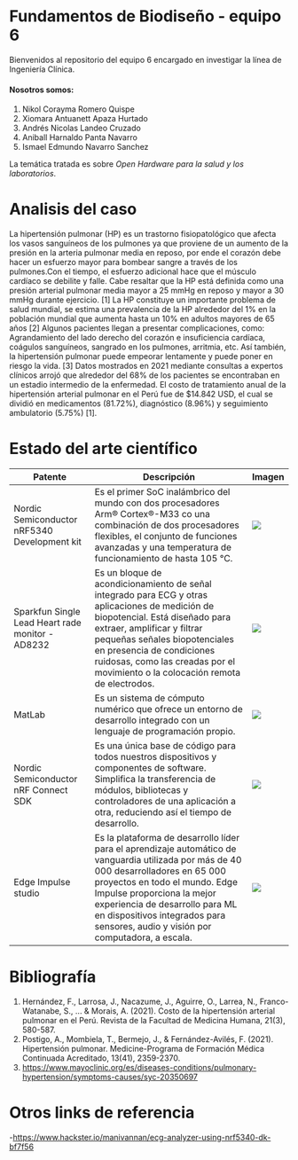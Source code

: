 # Fundamentos de Biodiseño - equipo 6
Bienvenidos al repositorio del equipo 6 encargado en investigar la línea de Ingeniería Clínica.
#### Nosotros somos:
1. Nikol Corayma Romero Quispe 
2. Xiomara Antuanett Apaza Hurtado 
3. Andrés Nicolas Landeo Cruzado 
4. Aniball Harnaldo Panta Navarro 
5. Ismael Edmundo Navarro Sanchez

La temática tratada es sobre _*Open Hardware para la salud y los laboratorios*_.

# Analisis del caso
La hipertensión pulmonar (HP) es un trastorno fisiopatológico que afecta los vasos sanguíneos de los pulmones ya que proviene de un aumento de la presión en la arteria pulmonar media en reposo, por ende el corazón debe hacer un esfuerzo mayor para bombear sangre a través de los pulmones.Con el tiempo, el esfuerzo adicional hace que el músculo cardíaco se debilite y falle. Cabe resaltar que la HP está definida como una presión arterial pulmonar media mayor a 25 mmHg en reposo y mayor a 30 mmHg durante ejercicio. [1] 
La HP constituye un importante problema de salud mundial, se estima una prevalencia de la HP alrededor del 1% en la población mundial que aumenta hasta un 10% en adultos mayores de 65 años [2] Algunos pacientes llegan a presentar complicaciones, como: Agrandamiento del lado derecho del corazón e insuficiencia cardíaca, coágulos sanguíneos, sangrado en los pulmones, arritmia, etc. Así también,  la hipertensión pulmonar puede empeorar lentamente y puede poner en riesgo la vida. [3]
Datos mostrados en 2021 mediante consultas a expertos clínicos arrojó que alrededor del 68% de los pacientes se encontraban en un estadio intermedio de la enfermedad. El costo de tratamiento anual de la hipertensión arterial pulmonar  en el Perú fue de $14.842 USD, el cual se dividió en medicamentos (81.72%), diagnóstico (8.96%) y seguimiento ambulatorio (5.75%) [1]. 

# Estado del arte científico

| Patente | Descripción | Imagen |
| ------- | ----------- | ------ |
| Nordic Semiconductor nRF5340 Development kit | Es el primer SoC inalámbrico del mundo con dos procesadores Arm® Cortex®-M33 co una combinación de dos procesadores flexibles, el conjunto de funciones avanzadas y una temperatura de funcionamiento de hasta 105 °C. | ![](https://www.nordicsemi.com/-/media/Images/Products/DevKits/nRF53-Series/nRF5340-DK/nRF5340-DK_promo.png) |
| Sparkfun Single Lead Heart rade monitor - AD8232 | Es un bloque de acondicionamiento de señal integrado para ECG y otras aplicaciones de medición de biopotencial. Está diseñado para extraer, amplificar y filtrar pequeñas señales biopotenciales en presencia de condiciones ruidosas, como las creadas por el movimiento o la colocación remota de electrodos. | ![](https://cdn.sparkfun.com//assets/parts/9/3/4/4/12650-01.jpg) |
| MatLab | Es un sistema de cómputo numérico que ofrece un entorno de desarrollo integrado con un lenguaje de programación propio. | ![](https://researchcomputing.princeton.edu/sites/g/files/toruqf311/files/styles/freeform_750w/public/pages/matlab_r2015b.png?itok=3y8HHpoj) |
| Nordic Semiconductor nRF Connect SDK | Es una única base de código para todos nuestros dispositivos y componentes de software. Simplifica la transferencia de módulos, bibliotecas y controladores de una aplicación a otra, reduciendo así el tiempo de desarrollo. | ![](https://3654357642-files.gitbook.io/~/files/v0/b/gitbook-x-prod.appspot.com/o/spaces%2F-MXjGw-Z8_tCuNQB93OW%2Fuploads%2FeiyF6cwEKDmbR4YoLC34%2Fnrfconnect.png?alt=media&token=6c316a78-5d9d-46a6-8dce-a279ed7b5219) |
| Edge Impulse studio | Es la plataforma de desarrollo líder para el aprendizaje automático de vanguardia utilizada por más de 40 000 desarrolladores en 65 000 proyectos en todo el mundo. Edge Impulse proporciona la mejor experiencia de desarrollo para ML en dispositivos integrados para sensores, audio y visión por computadora, a escala. | ![](https://www.edge-ai-vision.com/wp-content/uploads/2021/05/logo_edgeimpulse_may_2021.png) |


# Bibliografía
1. Hernández, F., Larrosa, J., Nacazume, J., Aguirre, O., Larrea, N., Franco-Watanabe, S., ... & Morais, A. (2021). Costo de la hipertensión arterial pulmonar en el Perú. Revista de la Facultad de Medicina Humana, 21(3), 580-587.
2. Postigo, A., Mombiela, T., Bermejo, J., & Fernández-Avilés, F. (2021). Hipertensión pulmonar. Medicine-Programa de Formación Médica Continuada Acreditado, 13(41), 2359-2370.
3. https://www.mayoclinic.org/es/diseases-conditions/pulmonary-hypertension/symptoms-causes/syc-20350697
   
# Otros links de referencia
-https://www.hackster.io/manivannan/ecg-analyzer-using-nrf5340-dk-bf7f56
